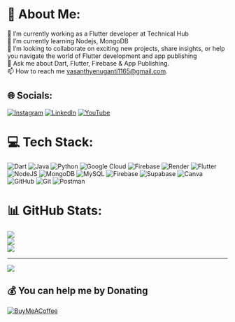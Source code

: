 # 💫 About Me:
🔭 I’m currently working as a Flutter developer at Technical Hub<br>🌱 I’m currently learning Nodejs, MongoDB<br>👯 I’m looking to collaborate on exciting new projects, share insights, or help you navigate the world of Flutter development and app publishing<br>💬 Ask me about Dart, Flutter, Firebase & App Publishing.<br>📫 How to reach me vasanthyenuganti1165@gmail.com.


## 🌐 Socials:
[![Instagram](https://img.shields.io/badge/Instagram-%23E4405F.svg?logo=Instagram&logoColor=white)](https://instagram.com/flutter_with_battu) [![LinkedIn](https://img.shields.io/badge/LinkedIn-%230077B5.svg?logo=linkedin&logoColor=white)](https://linkedin.com/in/vasanthyenuganti) [![YouTube](https://img.shields.io/badge/YouTube-%23FF0000.svg?logo=YouTube&logoColor=white)](https://youtube.com/@flutter_with_battu) 

# 💻 Tech Stack:
![Dart](https://img.shields.io/badge/dart-%230175C2.svg?style=for-the-badge&logo=dart&logoColor=white) ![Java](https://img.shields.io/badge/java-%23ED8B00.svg?style=for-the-badge&logo=openjdk&logoColor=white) ![Python](https://img.shields.io/badge/python-3670A0?style=for-the-badge&logo=python&logoColor=ffdd54) ![Google Cloud](https://img.shields.io/badge/GoogleCloud-%234285F4.svg?style=for-the-badge&logo=google-cloud&logoColor=white) ![Firebase](https://img.shields.io/badge/firebase-%23039BE5.svg?style=for-the-badge&logo=firebase) ![Render](https://img.shields.io/badge/Render-%46E3B7.svg?style=for-the-badge&logo=render&logoColor=white) ![Flutter](https://img.shields.io/badge/Flutter-%2302569B.svg?style=for-the-badge&logo=Flutter&logoColor=white) ![NodeJS](https://img.shields.io/badge/node.js-6DA55F?style=for-the-badge&logo=node.js&logoColor=white) ![MongoDB](https://img.shields.io/badge/MongoDB-%234ea94b.svg?style=for-the-badge&logo=mongodb&logoColor=white) ![MySQL](https://img.shields.io/badge/mysql-4479A1.svg?style=for-the-badge&logo=mysql&logoColor=white) ![Firebase](https://img.shields.io/badge/firebase-a08021?style=for-the-badge&logo=firebase&logoColor=ffcd34) ![Supabase](https://img.shields.io/badge/Supabase-3ECF8E?style=for-the-badge&logo=supabase&logoColor=white) ![Canva](https://img.shields.io/badge/Canva-%2300C4CC.svg?style=for-the-badge&logo=Canva&logoColor=white) ![GitHub](https://img.shields.io/badge/github-%23121011.svg?style=for-the-badge&logo=github&logoColor=white) ![Git](https://img.shields.io/badge/git-%23F05033.svg?style=for-the-badge&logo=git&logoColor=white) ![Postman](https://img.shields.io/badge/Postman-FF6C37?style=for-the-badge&logo=postman&logoColor=white)
# 📊 GitHub Stats:
![](https://github-readme-stats.vercel.app/api?username=vasanthyenuganti&theme=dark&hide_border=false&include_all_commits=false&count_private=false)<br/>
![](https://github-readme-streak-stats.herokuapp.com/?user=vasanthyenuganti&theme=dark&hide_border=false)<br/>
![](https://github-readme-stats.vercel.app/api/top-langs/?username=vasanthyenuganti&theme=dark&hide_border=false&include_all_commits=false&count_private=false&layout=compact)

---
[![](https://visitcount.itsvg.in/api?id=vasanthyenuganti&icon=0&color=0)](https://visitcount.itsvg.in)

  ## 💰 You can help me by Donating
  [![BuyMeACoffee](https://img.shields.io/badge/Buy%20Me%20a%20Coffee-ffdd00?style=for-the-badge&logo=buy-me-a-coffee&logoColor=black)](https://buymeacoffee.com/vasanthyenuganti) 

  
<!-- Proudly created with GPRM ( https://gprm.itsvg.in ) -->
